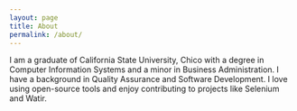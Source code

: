 ```yaml
---
layout: page
title: About
permalink: /about/
---
```


I am a graduate of California State University, Chico with a degree in Computer Information Systems and a minor in Business Administration. I have a background in Quality Assurance and Software Development. I love using open-source tools and enjoy contributing to projects like Selenium and Watir.